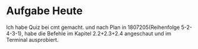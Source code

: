 # Aufgabe Heute

Ich habe Quiz bei cmt gemacht. und nach Plan in 1807205(Reihenfolge 5-2-4-3-1), habe die Befehle im Kapitel 2.2+2.3+2.4 angeschaut und im Terminal ausprobiert.
